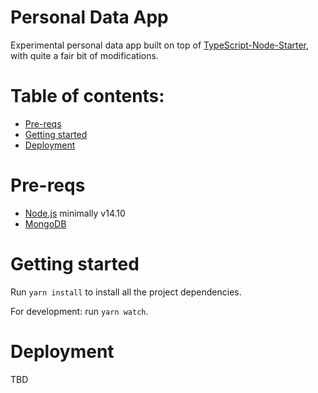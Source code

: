 # Personal Data App

Experimental personal data app built on top of [TypeScript-Node-Starter](https://github.com/microsoft/TypeScript-Node-Starter), with quite a fair bit of modifications.

# Table of contents:

- [Pre-reqs](#pre-reqs)
- [Getting started](#getting-started)
- [Deployment](#deployment)

# Pre-reqs

- [Node.js](https://nodejs.org/en/) minimally v14.10
- [MongoDB](https://docs.mongodb.com/manual/installation/)

# Getting started

Run `yarn install` to install all the project dependencies.

For development: run `yarn watch`.

# Deployment

TBD


